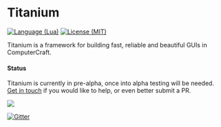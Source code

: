 Titanium
==

[![Language (Lua)](https://img.shields.io/badge/powered_by-Lua-blue.svg?style=flat-square)](https://lua.org)
[![License (MIT)](https://img.shields.io/badge/license-MIT-blue.svg?style=flat-square)](http://opensource.org/licenses/MIT)

Titanium is a framework for building fast, reliable and beautiful GUIs in ComputerCraft.

#### Status
Titanium is currently in pre-alpha, once into alpha testing will be needed. [Get in touch](mailto:harryfelton12@gmail.com) if you would like to help, or even better submit a PR.

![](http://puu.sh/rd2ty/c8cc92aa93.gif)

[![Gitter](https://badges.gitter.im/hbomb79/Titanium.svg)](https://gitter.im/hbomb79/Titanium?utm_source=badge&utm_medium=badge&utm_campaign=pr-badge)
